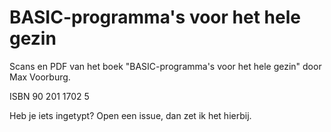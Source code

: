 # BASIC-programma's voor het hele gezin

Scans en PDF van het boek "BASIC-programma's voor het hele gezin" door Max Voorburg.

ISBN 90 201 1702 5

Heb je iets ingetypt? Open een issue, dan zet ik het hierbij.